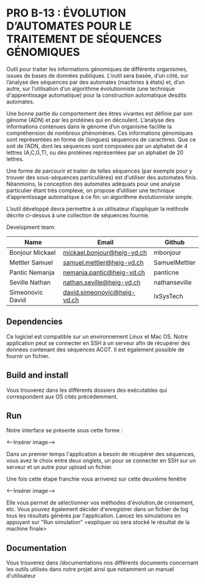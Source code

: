 # PRO B-13 : ÉVOLUTION D’AUTOMATES POUR LE TRAITEMENT DE SÉQUENCES GÉNOMIQUES

Outil pour traiter les informations génomiques de différents organismes, issues de bases de données publiques. L’outil sera basée, d’un côté, sur l’analyse des séquences par des automates (machines à états) et, d’un autre, sur l’utilisation d’un algorithme évolutionniste (une technique d'apprentissage automatique) pour la construction automatique desdits automates.

Une bonne partie du comportement des êtres vivantes est définie par son génome (ADN) et par les protéines qui en découlent. L’analyse des informations contenues dans le génome d’un organisme facilite la compréhension de nombreux phénomènes. Ces informations génomiques sont représentées en forme de (longues) séquences de caractères. Que ce soit de l’ADN, dont les séquences sont composées par un alphabet de 4 lettres (A,C,G,T), ou des protéines représentées par un alphabet de 20 lettres.

Une forme de parcourir et traiter de telles séquences (par exemple pour y trouver des sous-séquences particulières) est d’utiliser des automates finis. Néanmoins, la conception des automates adéquats pour une analyse particulier étant très complexe, on propose d’utiliser une technique d’apprentissage automatique à ce fin: un algorithme évolutionniste simple.

L’outil développé devra permettre à un utilisateur d’appliquer la méthode décrite ci-dessus à une collection de séquences fournie.

Development team:

| Name                                 | Email                        | Github            |
|--------------------------------------|------------------------------|-------------------|
| Bonjour Mickael                      | mickael.bonjour@heig-vd.ch   | mbonjour          |
| Mettler Samuel                       | samuel.mettler@heig-vd.ch    | SamuelMettler     |
| Pantic Nemanja                       | nemanja.pantic@heig-vd.ch    | panticne          |
| Seville Nathan                       | nathan.seville@heig-vd.ch    | nathanseville     |
| Simeonovic David                     | david.simeonovic@heig-vd.ch  | IxSysTech         |

## Dependencies

Ce logiciel est compatible sur un environnement Linux et Mac OS. Notre application peut se connecter en SSH à un serveur afin de récupérer des données contenant des séquences ACGT. Il est également possible de fournir un fichier.

## Build and install

Vous trouverez dans les différents dossiers des exécutables qui correspondent aux OS cités précédemment.

## Run

Notre interface se présente sous cette forme :

<--Insérer image-->

Dans un premier temps l'application a besoin de récupérer des séquences, vous avez le choix entre deux onglets, un pour se connecter en SSH sur un serveur et un autre pour upload un fichier.

Une fois cette étape franchie vous arriverez sur cette deuxième fenêtre

<--Insérer image-->

Elle vous permet de sélectionner vos méthodes d'évolution,de croisement, etc. Vous pouvez également décider d'enregistrer dans un fichier de log tous les résultats générés par l'application. Lancez les simulations en appuyant sur "Run simulation" <expliquer où sera stocké le résultat de la machine finale>

## Documentation

Vous trouverez dans /documentations nos différents documents concernant les outils utilisés dans notre projet ainsi que notamment un manuel d'utilisateur


